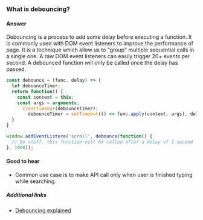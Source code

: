### What is debouncing?

#### Answer
Debouncing is a process to add some delay before executing a function. It is commonly used with DOM event listeners to improve the performance of page.
It is a technique which allow us to "group" multiple sequential calls in a single one.
A raw DOM event listeners can easily trigger 20+ events per second. A debounced function will only be called once the delay has passed.

```js
const debounce = (func, delay) => { 
  let debounceTimer;
  return function() { 
    const context = this;
    const args = arguments; 
      clearTimeout(debounceTimer); 
        debounceTimer = setTimeout(() => func.apply(context, args), delay);
  }
}

window.addEventListere('scroll', debounce(function() {
  // Do stuff, this function will be called after a delay of 1 second
}, 1000));
```

#### Good to hear

* Common use case is to make API call only when user is finished typing while searching.

##### Additional links
* [Debouncing explained](https://css-tricks.com/debouncing-throttling-explained-examples/)
